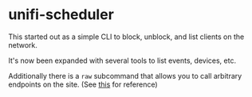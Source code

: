 # unifi-scheduler

This started out as a simple CLI to block, unblock, and list clients on the network.

It's now been expanded with several tools to list events, devices, etc.

Additionally there is a `raw` subcommand that allows you to call arbitrary endpoints on the site.
(See [this](https://ubntwiki.com/products/software/UniFi-controller/api) for reference)
